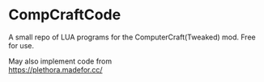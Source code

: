 # CompCraftCode
A small repo of LUA programs for the ComputerCraft(Tweaked) mod. Free for use.

May also implement code from<br>
https://plethora.madefor.cc/